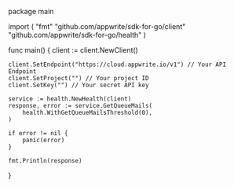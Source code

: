 package main

import (
    "fmt"
    "github.com/appwrite/sdk-for-go/client"
    "github.com/appwrite/sdk-for-go/health"
)

func main() {
    client := client.NewClient()

    client.SetEndpoint("https://cloud.appwrite.io/v1") // Your API Endpoint
    client.SetProject("") // Your project ID
    client.SetKey("") // Your secret API key

    service := health.NewHealth(client)
    response, error := service.GetQueueMails(
        health.WithGetQueueMailsThreshold(0),
    )

    if error != nil {
        panic(error)
    }

    fmt.Println(response)
}
